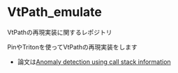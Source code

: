 # VtPath_emulate
VtPathの再現実装に関するレポジトリ

PinやTritonを使ってVtPathの再現実装をします
- 論文は[Anomaly detection using call stack information](https://ieeexplore.ieee.org/document/1199328)  
